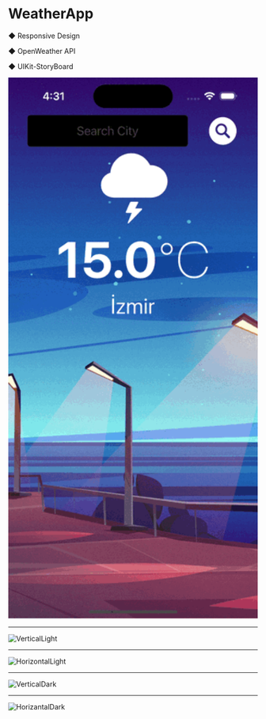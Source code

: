 # WeatherApp

◆ Responsive Design

◆ OpenWeather API

◆ UIKit-StoryBoard

<img src="https://github.com/alianilKaradag/WeatherApp/blob/master/weather.gif" width="1024">

--------------------------------------------------------------------------------------

![VerticalLight](../master/WeatherApp/ScreenShots/VerticalLight.png)

--------------------------------------------------------------------------------------

![HorizontalLight](../master/WeatherApp/ScreenShots/HorizontalLight.png)

--------------------------------------------------------------------------------------

![VerticalDark](../master/WeatherApp/ScreenShots/VerticalDark.png)

--------------------------------------------------------------------------------------

![HorizantalDark](../master/WeatherApp/ScreenShots/HorizontalDark.png)


